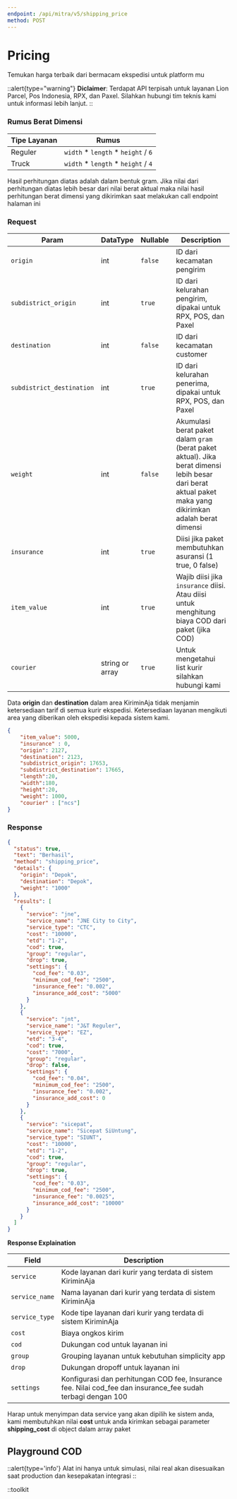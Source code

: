 ```yaml
---
endpoint: /api/mitra/v5/shipping_price
method: POST
---
```

# Pricing

Temukan harga terbaik dari bermacam ekspedisi untuk platform mu

::alert{type="warning"}
**Diclaimer**: Terdapat API terpisah untuk layanan Lion Parcel, Pos Indonesia, RPX, dan Paxel. Silahkan hubungi tim teknis kami untuk informasi lebih lanjut.
::

### Rumus Berat Dimensi

| Tipe Layanan | Rumus                                       |
|--------------|---------------------------------------------|
| Reguler      | ``width`` * ``length`` * ``height`` / ``6`` |
| Truck        | ``width`` * ``length`` * ``height`` / ``4`` |

Hasil perhitungan diatas adalah dalam bentuk gram. Jika nilai dari perhitungan diatas lebih besar dari nilai berat
aktual maka nilai hasil perhitungan berat dimensi yang dikirimkan saat melakukan call endpoint halaman ini

### Request

| Param                       | DataType        | Nullable  | Description                                                                                                                                                 |
|-----------------------------|-----------------|-----------|-------------------------------------------------------------------------------------------------------------------------------------------------------------|
| ``origin``                  | int             | ``false`` | ID dari kecamatan pengirim                                                                                                                                  |
| ``subdistrict_origin``      | int             | ``true``  | ID dari kelurahan pengirim, dipakai untuk RPX, POS, dan Paxel                                                                                               |
| ``destination``             | int             | ``false`` | ID dari kecamatan customer                                                                                                                                  |
| ``subdistrict_destination`` | int             | ``true``  | ID dari kelurahan penerima, dipakai untuk RPX, POS, dan Paxel                                                                                               |
| ``weight``                  | int             | ``false`` | Akumulasi berat paket dalam ``gram`` (berat paket aktual). Jika berat dimensi lebih besar dari berat aktual paket maka yang dikirimkan adalah berat dimensi |
| ``insurance``               | int             | ``true``  | Diisi jika paket membutuhkan asuransi (1 true, 0 false)                                                                                                     |
| ``item_value``              | int             | ``true``  | Wajib diisi jika ``insurance`` diisi. Atau diisi untuk menghitung biaya COD dari paket (jika COD)                                                           |
| ``courier``                 | string or array | ``true``  | Untuk mengetahui list kurir silahkan hubungi kami                                                                                                           |

Data **origin** dan **destination** dalam area KiriminAja tidak menjamin ketersediaan tarif di semua kurir ekspedisi.
Ketersediaan layanan mengikuti area yang diberikan oleh ekspedisi kepada sistem kami.

```json
{
    "item_value": 5000,
    "insurance" : 0,
    "origin": 2127,
    "destination": 2123,
    "subdistrict_origin": 17653,
    "subdistrict_destination": 17665,
    "length":20,
    "width":180,
    "height":20,
    "weight": 1000,
    "courier" : ["ncs"]
}
```

### Response

```json
{
  "status": true,
  "text": "Berhasil",
  "method": "shipping_price",
  "details": {
    "origin": "Depok",
    "destination": "Depok",
    "weight": "1000"
  },
  "results": [
    {
      "service": "jne",
      "service_name": "JNE City to City",
      "service_type": "CTC",
      "cost": "10000",
      "etd": "1-2",
      "cod": true,
      "group": "regular",
      "drop": true,
      "settings": {
        "cod_fee": "0.03",
        "minimum_cod_fee": "2500",
        "insurance_fee": "0.002",
        "insurance_add_cost": "5000"
      }
    },
    {
      "service": "jnt",
      "service_name": "J&T Reguler",
      "service_type": "EZ",
      "etd": "3-4",
      "cod": true,
      "cost": "7000",
      "group": "regular",
      "drop": false,
      "settings": {
        "cod_fee": "0.04",
        "minimum_cod_fee": "2500",
        "insurance_fee": "0.002",
        "insurance_add_cost": 0
      }
    },
    {
      "service": "sicepat",
      "service_name": "Sicepat SiUntung",
      "service_type": "SIUNT",
      "cost": "10000",
      "etd": "1-2",
      "cod": true,
      "group": "regular",
      "drop": true,
      "settings": {
        "cod_fee": "0.03",
        "minimum_cod_fee": "2500",
        "insurance_fee": "0.0025",
        "insurance_add_cost": "10000"
      }
    }
  ]
}
```

**Response Explaination**

| Field    | Description  |
|------------------|--------------------------------------------------------------------------------------------------------------|
| ``service``      | Kode layanan dari kurir yang terdata di sistem KiriminAja    |
| ``service_name`` | Nama layanan dari kurir yang terdata di sistem KiriminAja    |
| ``service_type`` | Kode tipe layanan dari kurir yang terdata di sistem KiriminAja       |
| ``cost`` | Biaya ongkos kirim   |
| ``cod``  | Dukungan cod untuk layanan ini       |
| ``group``| Grouping layanan untuk kebutuhan simplicity app      |
| ``drop`` | Dukungan dropoff untuk layanan ini   |
| ``settings``     | Konfigurasi dan perhitungan COD fee, Insurance fee. Nilai cod_fee dan insurance_fee sudah terbagi dengan 100 |

Harap untuk menyimpan data service yang akan dipilih ke sistem anda, kami membutuhkan nilai **cost** untuk anda kirimkan
sebagai parameter **shipping_cost** di object dalam array paket

## Playground COD

::alert{type='info'}
Alat ini hanya untuk simulasi, nilai real akan disesuaikan saat production dan kesepakatan integrasi
::

::toolkit
